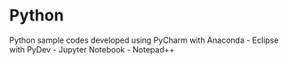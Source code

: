 # Python
Python sample codes developed using PyCharm with Anaconda - Eclipse with PyDev - Jupyter Notebook - Notepad++

